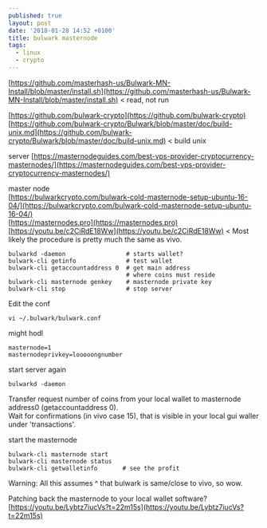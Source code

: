 ```yaml
---
published: true
layout: post
date: '2018-01-28 14:52 +0100'
title: bulwark masternode
tags:
  - linux
  - crypto
---
```

[https://github.com/masterhash-us/Bulwark-MN-Install/blob/master/install.sh](https://github.com/masterhash-us/Bulwark-MN-Install/blob/master/install.sh) < read, not run

[https://github.com/bulwark-crypto](https://github.com/bulwark-crypto)  
[https://github.com/bulwark-crypto/Bulwark/blob/master/doc/build-unix.md](https://github.com/bulwark-crypto/Bulwark/blob/master/doc/build-unix.md) < build unix

server [https://masternodeguides.com/best-vps-provider-cryptocurrency-masternodes/](https://masternodeguides.com/best-vps-provider-cryptocurrency-masternodes/)

master node  
[https://bulwarkcrypto.com/bulwark-cold-masternode-setup-ubuntu-16-04/](https://bulwarkcrypto.com/bulwark-cold-masternode-setup-ubuntu-16-04/)  
[https://masternodes.pro](https://masternodes.pro)  
[https://youtu.be/c2CiRdE18Ww](https://youtu.be/c2CiRdE18Ww) < Most likely the procedure is pretty much the same as vivo.

	bulwarkd -daemon                 # starts wallet?
	bulwark-cli getinfo              # test wallet
    bulwark-cli getaccountaddress 0  # get main address 
                                     # where coins must reside
    bulwark-cli masternode genkey    # masternode private key
    bulwark-cli stop                 # stop server
    
Edit the conf
    
    vi ~/.bulwark/bulwark.conf

might hodl

	masternode=1
    masternodeprivkey=looooongnumber
    
start server again

	bulwarkd -daemon
    
Transfer request number of coins from your local wallet to masternode address0 (getaccountaddress 0).  
Wait for confirmations (in vivo case 15), that is visible in your local gui waller under 'transactions'.

start the masternode

	bulwark-cli masternode start
    bulwark-cli masternode status
    bulwark-cli getwalletinfo		# see the profit

Warning: All this assumes ^ that bulwark is same/close to vivo, so wow.

Patching back the masternode to your local wallet software?  
[https://youtu.be/Lybtz7iucVs?t=22m15s](https://youtu.be/Lybtz7iucVs?t=22m15s)